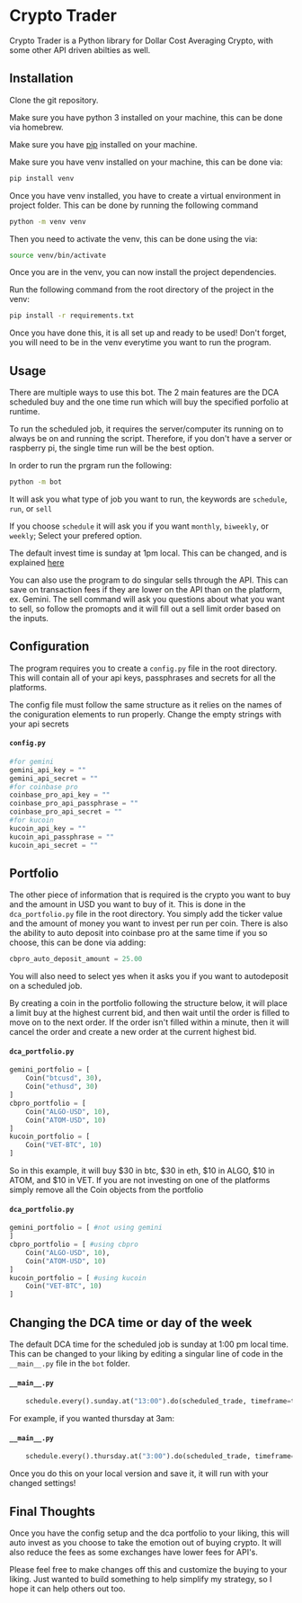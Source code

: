# Crypto Trader

Crypto Trader is a Python library for Dollar Cost Averaging Crypto, with some other API driven abilties as well.

## Installation

Clone the git repository.

Make sure you have python 3 installed on your machine, this can be done via homebrew.

Make sure you have [pip](https://pip.pypa.io/en/stable/) installed on your machine.

Make sure you have venv installed on your machine, this can be done via:

```bash
pip install venv
```

Once you have venv installed, you have to create a virtual environment in project folder.
This can be done by running the following command

```bash
python -m venv venv
```

Then you need to activate the venv, this can be done using the via:

```bash
source venv/bin/activate
```

Once you are in the venv, you can now install the project dependencies.

Run the following command from the root directory of the project in the venv:

```bash
pip install -r requirements.txt
```

Once you have done this, it is all set up and ready to be used!
Don't forget, you will need to be in the venv everytime you want to run the program.

## Usage

There are multiple ways to use this bot.
The 2 main features are the DCA scheduled buy and the one time run which will buy the specified porfolio at runtime.

To run the scheduled job, it requires the server/computer its running on to always be on and running the script.
Therefore, if you don't have a server or raspberry pi, the single time run will be the best option.

In order to run the prgram run the following:
```bash
python -m bot
```
It will ask you what type of job you want to run, the keywords are ```schedule```, ```run```, or ```sell```  

If you choose ```schedule``` it will ask you if you want ```monthly```, ```biweekly```, or ```weekly```; Select your prefered option.

The default invest time is sunday at 1pm local. This can be changed, and is explained [here](#changing-the-dca-time-or-day-of-the-week)

You can also use the program to do singular sells through the API. This can save on transaction fees if they are lower on the API than on the platform, ex. Gemini.
The sell command will ask you questions about what you want to sell, so follow the promopts and it will fill out a sell limit order based on the inputs.

## Configuration

The program requires you to create a ```config.py``` file in the root directory.
This will contain all of your api keys, passphrases and secrets for all the platforms.

The config file must follow the same structure as it relies on the names of the coniguration elements to run properly.
Change the empty strings with your api secrets

#### **`config.py`**
```python
#for gemini
gemini_api_key = ""
gemini_api_secret = ""
#for coinbase pro
coinbase_pro_api_key = ""
coinbase_pro_api_passphrase = ""
coinbase_pro_api_secret = ""
#for kucoin
kucoin_api_key = ""
kucoin_api_passphrase = ""
kucoin_api_secret = ""
```

## Portfolio

The other piece of information that is required is the crypto you want to buy and the amount in USD you want to buy of it.
This is done in the ```dca_portfolio.py``` file in the root directory.
You simply add the ticker value and the amount of money you want to invest per run per coin.
There is also the ability to auto deposit into coinbase pro at the same time if you so choose, this can be done via adding:

```python
cbpro_auto_deposit_amount = 25.00
```

You will also need to select yes when it asks you if you want to autodeposit on a scheduled job.


By creating a coin in the portfolio following the structure below, it will place a limit buy at the highest current bid, and then wait until the order is filled to move on to the next order. If the order isn't filled within a minute, then it will cancel the order and create a new order at the current highest bid.

#### **`dca_portfolio.py`**
```python
gemini_portfolio = [
    Coin("btcusd", 30), 
    Coin("ethusd", 30)
]
cbpro_portfolio = [
    Coin("ALGO-USD", 10),
    Coin("ATOM-USD", 10)
]
kucoin_portfolio = [
    Coin("VET-BTC", 10)
]
```

So in this example, it will buy $30 in btc, $30 in eth, $10 in ALGO, $10 in ATOM, and $10 in VET.
If you are not investing on one of the platforms simply remove all the Coin objects from the portfolio

#### **`dca_portfolio.py`**
```python
gemini_portfolio = [ #not using gemini 
]
cbpro_portfolio = [ #using cbpro
    Coin("ALGO-USD", 10),
    Coin("ATOM-USD", 10)
]
kucoin_portfolio = [ #using kucoin
    Coin("VET-BTC", 10)
]
```
## Changing the DCA time or day of the week
The default DCA time for the scheduled job is sunday at 1:00 pm local time. This can be changed to your liking by editing a singular line of code in the ```__main__.py``` file in the ```bot``` folder.

#### **`__main__.py`**
```python
    schedule.every().sunday.at("13:00").do(scheduled_trade, timeframe=timeframe, deposit=deposit)
```

For example, if you wanted thursday at 3am:
#### **`__main__.py`**
```python
    schedule.every().thursday.at("3:00").do(scheduled_trade, timeframe=timeframe, deposit=deposit)
```

Once you do this on your local version and save it, it will run with your changed settings!

## Final Thoughts

Once you have the config setup and the dca portfolio to your liking, this will auto invest as you choose to take the emotion out of buying crypto. It will also reduce the fees as some exchanges have lower fees for API's.

Please feel free to make changes off this and customize the buying to your liking. Just wanted to build something to help simplify my strategy, so I hope it can help others out too.
